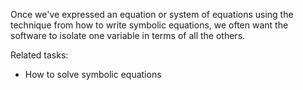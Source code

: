 
Once we've expressed an equation or system of equations using the technique
from how to write symbolic equations, we often want the software to isolate
one variable in terms of all the others.

Related tasks:

 * How to solve symbolic equations
